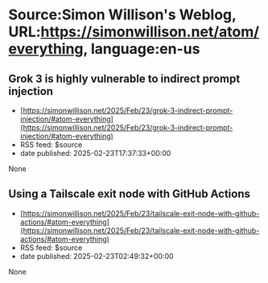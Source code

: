 # Source:Simon Willison's Weblog, URL:https://simonwillison.net/atom/everything, language:en-us

## Grok 3 is highly vulnerable to indirect prompt injection
 - [https://simonwillison.net/2025/Feb/23/grok-3-indirect-prompt-injection/#atom-everything](https://simonwillison.net/2025/Feb/23/grok-3-indirect-prompt-injection/#atom-everything)
 - RSS feed: $source
 - date published: 2025-02-23T17:37:33+00:00

None

## Using a Tailscale exit node with GitHub Actions
 - [https://simonwillison.net/2025/Feb/23/tailscale-exit-node-with-github-actions/#atom-everything](https://simonwillison.net/2025/Feb/23/tailscale-exit-node-with-github-actions/#atom-everything)
 - RSS feed: $source
 - date published: 2025-02-23T02:49:32+00:00

None


